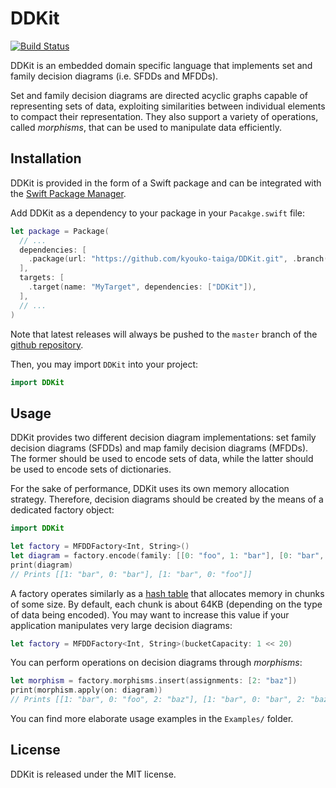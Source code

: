 # DDKit

[![Build Status](https://travis-ci.org/kyouko-taiga/DDKit.svg?branch=master)](https://travis-ci.org/kyouko-taiga/DDKit)

DDKit is an embedded domain specific language that implements set and family decision diagrams (i.e. SFDDs and MFDDs).

Set and family decision diagrams are directed acyclic graphs capable of representing sets of data, exploiting similarities between individual elements to compact their representation.
They also support a variety of operations, called *morphisms*, that can be used to manipulate data efficiently.

## Installation

DDKit is provided in the form of a Swift package and can be integrated with the
[Swift Package Manager](https://swift.org/package-manager/).

Add DDKit as a dependency to your package in your `Pacakge.swift` file:

```swift
let package = Package(
  // ...
  dependencies: [
    .package(url: "https://github.com/kyouko-taiga/DDKit.git", .branch("master")),
  ],
  targets: [
    .target(name: "MyTarget", dependencies: ["DDKit"]),
  ],
  // ...
)
```

Note that latest releases will always be pushed to the `master` branch of the
[github repository](https://github.com/kyouko-taiga/DDKit.git).

Then, you may import `DDKit` into your project:

```swift
import DDKit
```

## Usage

DDKit provides two different decision diagram implementations: set family decision diagrams (SFDDs) and map family decision diagrams (MFDDs).
The former should be used to encode sets of data, while the latter should be used to encode sets of dictionaries.

For the sake of performance, DDKit uses its own memory allocation strategy.
Therefore, decision diagrams should be created by the means of a dedicated factory object:

```swift
import DDKit

let factory = MFDDFactory<Int, String>()
let diagram = factory.encode(family: [[0: "foo", 1: "bar"], [0: "bar", 1: "bar"]])
print(diagram)
// Prints [[1: "bar", 0: "bar"], [1: "bar", 0: "foo"]]
```

A factory operates similarly as a [hash table](https://en.wikipedia.org/wiki/Hash_table) that allocates memory in chunks of some size.
By default, each chunk is about 64KB (depending on the type of data being encoded).
You may want to increase this value if your application manipulates very large decision diagrams:

```swift
let factory = MFDDFactory<Int, String>(bucketCapacity: 1 << 20)
```

You can perform operations on decision diagrams through *morphisms*:

```swift
let morphism = factory.morphisms.insert(assignments: [2: "baz"])
print(morphism.apply(on: diagram))
// Prints [[1: "bar", 0: "foo", 2: "baz"], [1: "bar", 0: "bar", 2: "baz"]]
```

You can find more elaborate usage examples in the `Examples/` folder.

## License

DDKit is released under the MIT license.
